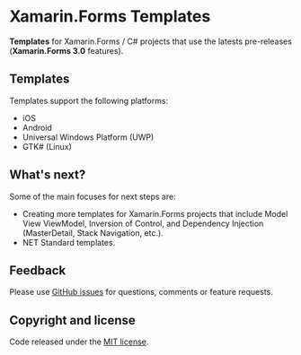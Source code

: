 # Xamarin.Forms Templates

**Templates** for Xamarin.Forms / C# projects that use the latests pre-releases (**Xamarin.Forms 3.0** features).

## Templates

Templates support the following platforms:

- iOS
- Android
- Universal Windows Platform (UWP)
- GTK# (Linux)

## What's next?

Some of the main focuses for next steps are:

- Creating more templates for Xamarin.Forms projects that include Model View ViewModel, Inversion of Control, and Dependency Injection (MasterDetail, Stack Navigation, etc.).
- NET Standard templates.

## Feedback

Please use [GitHub issues](https://github.com/jsuarezruiz/xamarin-forms-templates/issues) for questions, comments or feature requests.

## Copyright and license

Code released under the [MIT license](https://opensource.org/licenses/MIT).